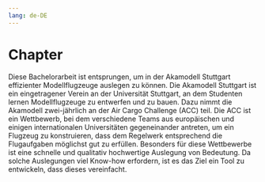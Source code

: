 ```yaml
---
lang: de-DE
---
```

# Chapter

Diese Bachelorarbeit ist entsprungen, um in der Akamodell Stuttgart effizienter Modellflugzeuge auslegen zu können. Die Akamodell Stuttgart ist ein eingetragener Verein an der Universität Stuttgart, an dem Studenten lernen Modellflugzeuge zu entwerfen und zu bauen. Dazu nimmt die Akamodell zwei-jährlich an der Air Cargo Challenge (ACC) teil. Die ACC ist ein Wettbewerb, bei dem verschiedene Teams aus europäischen und einigen internationalen Universitäten gegeneinander antreten, um ein Flugzeug zu konstruieren, dass dem Regelwerk entsprechend die Flugaufgaben möglichst gut zu erfüllen. Besonders für diese Wettbewerbe ist eine schnelle und qualitativ hochwertige Auslegung von Bedeutung. Da solche Auslegungen viel Know-how erfordern, ist es das Ziel ein Tool zu entwickeln, dass dieses vereinfacht.
